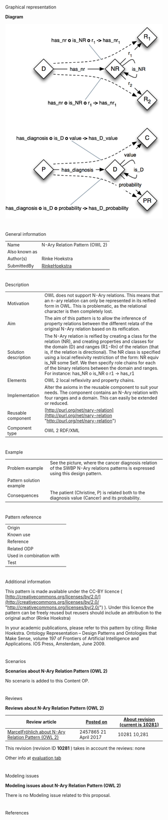 # 

 Graphical representation



__Diagram__ 





[![Image:Nary-relation.png](./Nary-relation.png)](../Image/Nary-relation.png.md "Image:Nary-relation.png")





# 

 General information




|  |  |
| --- | --- |
|  Name  |  N-Ary Relation Pattern (OWL 2)  |
|  Also known as  |  |
|  Author(s)  |  Rinke Hoekstra  |
|  SubmittedBy  | [RinkeHoekstra](../User/RinkeHoekstra.md "User:RinkeHoekstra")  |



  





# 

 Description




|  |  |
| --- | --- |
|  Motivation  |  OWL does not support N-Ary relations. This means that an n-ary relation can only be represented in its reified form in OWL. This is problematic, as the relational character is then completely lost.  |
|  Aim  |  The aim of this pattern is to allow the inference of property relations between the different relata of the original N-Ary relation based on its reification.  |
|  Solution description  |  The N-Ary relation is reified by creating a class for the relation (NR), and creating properties and classes for the domain (D) and ranges (R1-Rn) of the relation (that is, if the relation is directional). The NR class is specified using a local reflexivity restriction of the form: NR equiv is\_NR some Self. We then specify role chains for each of the binary relations between the domain and ranges. For instance: has\_NR o is\_NR o r1 -> has\_r1  |
|  Elements  |  OWL 2 local reflexivity and property chains.  |
|  Implementation  |  Alter the axioms in the reusable component to suit your needs. The component contains an N-Ary relation with four ranges and a domain. This can easily be extended or reduced.  |
|  Reusable component  | [http://purl.org/net/nary-relation](http://purl.org/net/nary-relation "http://purl.org/net/nary-relation")  |
|  Component type  |  OWL 2 RDF/XML  |



  





# 

 Example




|  |  |
| --- | --- |
|  Problem example  |  See the picture, where the cancer diagnosis relation of the SWBP N-Ary relations patterns is expressed using this design pattern.  |
|  Pattern solution example  |  |
|  Consequences  |  The patient (Christine, P) is related both to the diagnosis value (Cancer) and its probability.  |



  





# 

 Pattern reference




|  |  |
| --- | --- |
|  Origin  |  |
|  Known use  |  |
|  Reference  |  |
|  Related ODP  |  |
|  Used in combination with  |  |
|  Test  |  |



# 

 Additional information



 This pattern is made available under the CC-BY licence (
 [http://creativecommons.org/licenses/by/2.0/](http://creativecommons.org/licenses/by/2.0/ "http://creativecommons.org/licenses/by/2.0/") 
 ). Under this licence the pattern can be freely reused but reusers should include an attribution to the original author (Rinke Hoekstra)
 



 In your academic publications, please refer to this pattern by citing:
Rinke Hoekstra. Ontology Representation – Design Patterns and Ontologies that Make Sense, volume 197 of Frontiers of Artificial Intelligence and Applications. IOS Press, Amsterdam, June 2009.
 



# 

 Scenarios




__Scenarios about N-Ary Relation Pattern (OWL 2)__ 


 No scenario is added to this Content OP.
 




# 

 Reviews




__Reviews about N-Ary Relation Pattern (OWL 2)__ 



|  Review article  | [Posted on](../Property/CreationDate.md "Property:CreationDate")  | [About revision (current is 10281)](../Property/ReviewAboutVersion.md "Property:ReviewAboutVersion")  |
| --- | --- | --- |
| [MarcelFröhlich about N-Ary Relation Pattern (OWL 2)](Community%253AMarcelFröhlich_about_N-Ary_Relation_Pattern_(OWL_2).html "Community:MarcelFröhlich about N-Ary Relation Pattern (OWL 2)")  |  2457865  21 April 2017  |  10281  10,281  |



 This revision (revision ID
 __10281__ 
 ) takes in account the reviews: none
 



 Other info at
 [evaluation tab](http://ontologydesignpatterns.org/wiki/index.php?title=Submissions:N-Ary_Relation_Pattern_%28OWL_2%29&action=evaluation "http://ontologydesignpatterns.org/wiki/index.php?title=Submissions:N-Ary_Relation_Pattern_%28OWL_2%29&action=evaluation") 





  





# 

 Modeling issues




__Modeling issues about N-Ary Relation Pattern (OWL 2)__ 


 There is no Modeling issue related to this proposal.
 




  





# 

 References